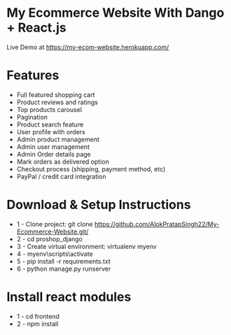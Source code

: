 # My Ecommerce Website With Dango + React.js

Live Demo at https://my-ecom-website.herokuapp.com/

# Features

- Full featured shopping cart
- Product reviews and ratings
- Top products carousel
- Pagination
- Product search feature
- User profile with orders
- Admin product management
- Admin user management
- Admin Order details page
- Mark orders as delivered option
- Checkout process (shipping, payment method, etc)
- PayPal / credit card integration

# Download & Setup Instructions

- 1 - Clone project: git clone https://github.com/AlokPratapSingh22/My-Ecommerce-Website.git/
- 2 - cd proshop_django
- 3 - Create virtual environment: virtualenv myenv
- 4 - myenv\scripts\activate
- 5 - pip install -r requirements.txt
- 6 - python manage.py runserver

# Install react modules

- 1 - cd frontend
- 2 - npm install
